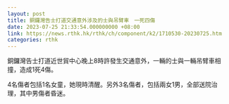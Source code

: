 ```yaml
---
layout: post
title: 銅鑼灣告士打道交通意外涉及的士與吊臂車　一死四傷
date: 2023-07-25 21:33:54.000000000 +08:00
link: https://news.rthk.hk/rthk/ch/component/k2/1710530-20230725.htm
categories: rthk
---
```


銅鑼灣告士打道近世貿中心晚上8時許發生交通意外，一輛的士與一輛吊臂車相撞，造成1死4傷。

4名傷者包括1名女童，她現時清醒。另外3名傷者，包括兩女1男，全部送院治理，其中男傷者昏迷。
